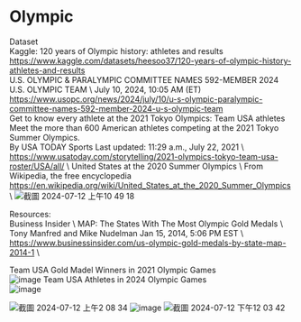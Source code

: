 # Olympic

Dataset \
Kaggle: 120 years of Olympic history: athletes and results \
https://www.kaggle.com/datasets/heesoo37/120-years-of-olympic-history-athletes-and-results \
U.S. OLYMPIC & PARALYMPIC COMMITTEE NAMES 592-MEMBER 2024 U.S. OLYMPIC TEAM \ 
July 10, 2024, 10:05 AM (ET) \
https://www.usopc.org/news/2024/july/10/u-s-olympic-paralympic-committee-names-592-member-2024-u-s-olympic-team \
Get to know every athlete at the 2021 Tokyo Olympics: Team USA athletes \
Meet the more than 600 American athletes competing at the 2021 Tokyo Summer Olympics.\
By USA TODAY Sports       Last updated: 11:29 a.m., July 22, 2021 \ 
https://www.usatoday.com/storytelling/2021-olympics-tokyo-team-usa-roster/USA/all/ \ 
United States at the 2020 Summer Olympics \ 
From Wikipedia, the free encyclopedia \
https://en.wikipedia.org/wiki/United_States_at_the_2020_Summer_Olympics \ 
![截圖 2024-07-12 上午10 49 18](https://github.com/user-attachments/assets/a31b96d7-5325-490a-93f6-ccbb3fe552ac)

Resources: \
Business Insider \ 
MAP: The States With The Most Olympic Gold Medals \ 
Tony Manfred and Mike Nudelman Jan 15, 2014, 5:06 PM EST \ 
https://www.businessinsider.com/us-olympic-gold-medals-by-state-map-2014-1 \

Team USA Gold Madel Winners in 2021 Olympic Games \
![image](https://github.com/user-attachments/assets/0545df05-ff92-41bd-9e75-58ac88a99c65)
Team USA Athletes in 2024 Olympic Games \
![image](https://github.com/user-attachments/assets/f3e4432d-be24-4495-aada-e53af7c47d61)


![截圖 2024-07-12 上午2 08 34](https://github.com/user-attachments/assets/79841734-e64c-44e1-93ec-d0548c9fb68d)
![image](https://github.com/user-attachments/assets/e3f463b2-b1bd-4628-96b9-6e08d0c13cec)
![截圖 2024-07-12 下午12 03 42](https://github.com/user-attachments/assets/e517d2e4-ef67-4d0f-a552-992548ab28f4)


